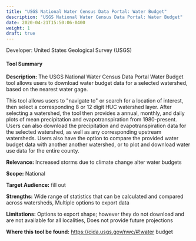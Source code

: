 ```yaml
---
title: "USGS National Water Census Data Portal: Water Budget"
description: "USGS National Water Census Data Portal: Water Budget"
date: 2020-04-21T15:50:06-0400
weight: 1
draft: true
---
```

Developer: United States Geological Survey (USGS)

#### Tool Summary
**Description:** The USGS National Water Census Data Portal Water Budget tool allows users to download water budget data for a selected watershed, based on the nearest water gage. 

This tool allows users to "navigate to" or search for a location of interest, then select a corresponding 8 or 12 digit HUC watershed layer. After selecting a watershed, the tool then  provides a annual, monthly, and daily plots of mean precipitation and evapotranspiration from 1980-present. Users can also download the precipitation and evapotranspiration data for the selected watershed, as well as any corresponding upstream watersheds. Users also have the option to compare the provided water budget data with another another watershed, or to plot and download water use data for the entire county.

**Relevance:** Increased storms due to climate change alter water budgets

**Scope:** National

**Target Audience:** fill out

**Strengths:** Wide range of statistics that can be calculated and compared across watersheds, Multiple options to export data

**Limitations:** Options to export shape; however they do not download and are not available for all localities, Does not provide future projections

**Where this tool be found:** https://cida.usgs.gov/nwc/#!water budget

